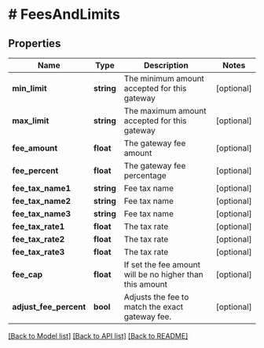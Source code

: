 # # FeesAndLimits

## Properties

Name | Type | Description | Notes
------------ | ------------- | ------------- | -------------
**min_limit** | **string** | The minimum amount accepted for this gateway | [optional]
**max_limit** | **string** | The maximum amount accepted for this gateway | [optional]
**fee_amount** | **float** | The gateway fee amount | [optional]
**fee_percent** | **float** | The gateway fee percentage | [optional]
**fee_tax_name1** | **string** | Fee tax name | [optional]
**fee_tax_name2** | **string** | Fee tax name | [optional]
**fee_tax_name3** | **string** | Fee tax name | [optional]
**fee_tax_rate1** | **float** | The tax rate | [optional]
**fee_tax_rate2** | **float** | The tax rate | [optional]
**fee_tax_rate3** | **float** | The tax rate | [optional]
**fee_cap** | **float** | If set the fee amount will be no higher than this amount | [optional]
**adjust_fee_percent** | **bool** | Adjusts the fee to match the exact gateway fee. | [optional]

[[Back to Model list]](../../README.md#models) [[Back to API list]](../../README.md#endpoints) [[Back to README]](../../README.md)
